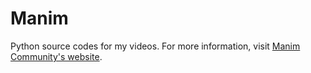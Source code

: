 # Manim
Python source codes for my videos. For more information, visit [Manim Community's website](https://docs.manim.community/en/stable/).
